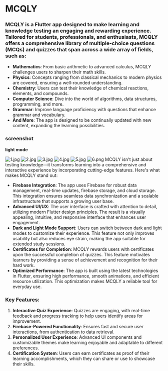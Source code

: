 # MCQLY

### MCQLY is a Flutter app designed to make learning and knowledge testing an engaging and rewarding experience. Tailored for students, professionals, and enthusiasts, MCQLY offers a comprehensive library of multiple-choice questions (MCQs) and quizzes that span across a wide array of fields, such as:

- **Mathematics**: From basic arithmetic to advanced calculus, MCQLY challenges users to sharpen their math skills.
- **Physics**: Concepts ranging from classical mechanics to modern physics are covered, ensuring a well-rounded understanding.
- **Chemistry**: Users can test their knowledge of chemical reactions, elements, and compounds.
- **Computer Science**: Dive into the world of algorithms, data structures, programming, and more.
- **Grammar**: Improve language proficiency with questions that enhance grammar and vocabulary.
- **And More**: The app is designed to be continually updated with new content, expanding the learning possibilities.

### screenshot

**light mode**

![1.jpg](screenshot%2F1.jpg)
![2.jpg](screenshot%2F2.jpg)
![3.jpg](screenshot%2F3.jpg)
![4.jpg](screenshot%2F4.jpg)
![5.jpg](screenshot%2F5.jpg)
![6.png](screenshot%2F6.png)
MCQLY isn't just about testing knowledge—it transforms learning into a comprehensive and interactive experience by incorporating cutting-edge features. Here's what makes MCQLY stand out:

- **Firebase Integration**: The app uses Firebase for robust data management, real-time updates, firebase storage, and cloud storage. This integration ensures seamless data synchronization and a scalable infrastructure that supports a growing user base.
- **Advanced UI/UX**: The user interface is crafted with attention to detail, utilizing modern Flutter design principles. The result is a visually appealing, intuitive, and responsive interface that enhances user engagement.
- **Dark and Light Mode Support**: Users can switch between dark and light modes to customize their experience. This feature not only improves usability but also reduces eye strain, making the app suitable for extended study sessions.
- **Certificates for Completion**: MCQLY rewards users with certificates upon the successful completion of quizzes. This feature motivates learners by providing a sense of achievement and recognition for their hard work.
- **Optimized Performance**: The app is built using the latest technologies in Flutter, ensuring high performance, smooth animations, and efficient resource utilization. This optimization makes MCQLY a reliable tool for everyday use.

### Key Features:
1. **Interactive Quiz Experience**: Quizzes are engaging, with real-time feedback and progress tracking to help users identify areas for improvement.
2. **Firebase-Powered Functionality**: Ensures fast and secure user interactions, from authentication to data retrieval.
3. **Personalized User Experience**: Advanced UI components and customizable themes make learning enjoyable and adaptable to different preferences.
4. **Certification System**: Users can earn certificates as proof of their learning accomplishments, which they can share or use to showcase their skills.


